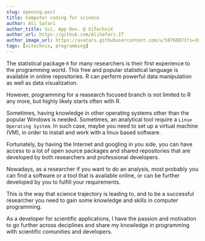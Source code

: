```yaml
---
slug: opening-post
title: Computer coding for science
author: Ali Safari
author_title: Sci. App Dev. @ XiTechniX
author_url: https://github.com/AliSafari-IT
author_image_url: https://avatars.githubusercontent.com/u/58768873?s=300&v=4
tags: [xitechnix, programming]
---
```

 The statistical package `R` for many researchers is their first experience to the programming world. This free and popular statistical language is available in online repositories. R can perform powerful data manipulation as well as data visualization. 

 However, programming for a reasearch focused branch is not limited to R any more, but highly likely starts often with R.

 Sometimes, having knowledge in other operating systems other than the popular Windows is needed. Sometimes, an analytical tool require a `Linux Operating System`. In such case, maybe you need to set up a virtual machine (VM), in order to install and work with a linux based software.

 Fortunately, by having the Internet and googling in you side, you can have access to a lot of open source packages and shared repositories that are developed by both researchers and professional developers. 

 Nowadays, as a researcher if you want to do an analysis, most probably you can find a software or a tool that is available online, or can be further developed by you to fulfill your requirements.

 This is the way that science trajectory is leading to, and to be a successful researcher you need to gain some knowledge and skills in computer programming. 

 As a developer for scientific applications, I have the passion and motivation to go further across deciplines and share my knowledge in programming with scientific comunities and developers.
